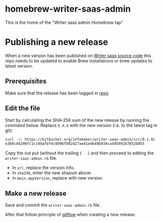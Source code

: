 # homebrew-writer-saas-admin

This is the home of the "Writer saas admin Homebrew tap"

# Publishing a new release

When a new version has been published on [Writer saas source code](https://bitbucket.org/infomaker/writer-saas-admin/) this repo needs to be updated to enable Brew installations or brew updates to latest version.

## Prerequisites

Make sure that the release has been tagged in [repo](https://bitbucket.org/infomaker/writer-saas-admin/)

## Edit the file

Start by calculating the SHA-256 sum of the new release by running the command below.
Replace `X.X.X` with the new version (i.e. to the latest tag in git):

```bash
curl -sL https://bitbucket.org/infomaker/writer-saas-admin/src/0.1.0/ | shasum -a 256
e3b0c44298fc1c149afbf4c8996fb92427ae41e4649b934ca495991b7852b855  -
```

Copy the out put (without the trailing (`  -`) and then proceed to editing the `writer-saas-admin.rb` file.

- In `url`, replace the version info.
- In `sha256`, enter the new shasum above.
- in `main.appVersion`, replace with new version

## Make a new release

Save and commit the `writer-saas-admin.rb` file.

After that follow principle of [gitflow](https://www.atlassian.com/git/tutorials/comparing-workflows/gitflow-workflow) when creating a new release.
